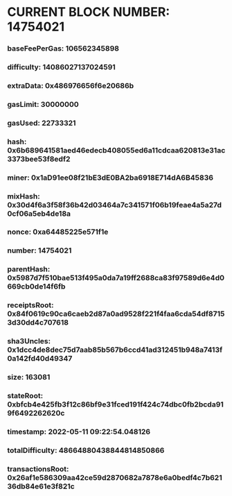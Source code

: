 # CURRENT BLOCK NUMBER: 14754021

### baseFeePerGas: 106562345898
### difficulty: 14086027137024591
### extraData: 0x486976656f6e20686b
### gasLimit: 30000000
### gasUsed: 22733321
### hash: 0x6b689641581aed46edecb408055ed6a11cdcaa620813e31ac3373bee53f8edf2
### miner: 0x1aD91ee08f21bE3dE0BA2ba6918E714dA6B45836
### mixHash: 0x30d4f6a3f58f36b42d03464a7c341571f06b19feae4a5a27d0cf06a5eb4de18a
### nonce: 0xa64485225e571f1e
### number: 14754021
### parentHash: 0x5987d7f510bae513f495a0da7a19ff2688ca83f97589d6e4d0669cb0de14f6fb
### receiptsRoot: 0x84f0619c90ca6caeb2d87a0ad9528f221f4faa6cda54df87153d30dd4c707618
### sha3Uncles: 0x1dcc4de8dec75d7aab85b567b6ccd41ad312451b948a7413f0a142fd40d49347
### size: 163081
### stateRoot: 0xbfcb4e425fb3f12c86bf9e31fced191f424c74dbc0fb2bcda919f6492262620c
### timestamp: 2022-05-11 09:22:54.048126
### totalDifficulty: 48664880438844814850866
### transactionsRoot: 0x26af1e586309aa42ce59d2870682a7878e6a0bedf4c7b62136db84e61e3f821c
